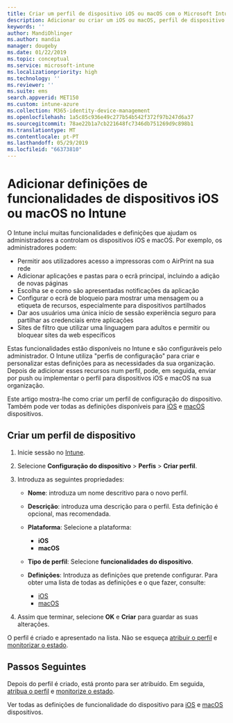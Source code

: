 ```yaml
---
title: Criar um perfil de dispositivo iOS ou macOS com o Microsoft Intune – Azure | Microsoft Docs
description: Adicionar ou criar um iOS ou macOS, perfil de dispositivo e, em seguida, configure as definições do AirPrint, layout do ecrã principal, notificações de aplicações, dispositivos partilhados, o início de sessão único e definições de filtro de conteúdo web no Microsoft Intune.
keywords: ''
author: MandiOhlinger
ms.author: mandia
manager: dougeby
ms.date: 01/22/2019
ms.topic: conceptual
ms.service: microsoft-intune
ms.localizationpriority: high
ms.technology: ''
ms.reviewer: ''
ms.suite: ems
search.appverid: MET150
ms.custom: intune-azure
ms.collection: M365-identity-device-management
ms.openlocfilehash: 1a5c85c936e49c277b54b542f372f97b247d6a37
ms.sourcegitcommit: 78ae22b1a7cb221648fc7346db751269d9c898b1
ms.translationtype: MT
ms.contentlocale: pt-PT
ms.lasthandoff: 05/29/2019
ms.locfileid: "66373810"
---
```

# <a name="add-ios-or-macos-device-feature-settings-in-intune"></a>Adicionar definições de funcionalidades de dispositivos iOS ou macOS no Intune

O Intune inclui muitas funcionalidades e definições que ajudam os administradores a controlam os dispositivos iOS e macOS. Por exemplo, os administradores podem:

- Permitir aos utilizadores acesso a impressoras com o AirPrint na sua rede
- Adicionar aplicações e pastas para o ecrã principal, incluindo a adição de novas páginas
- Escolha se e como são apresentadas notificações da aplicação
- Configurar o ecrã de bloqueio para mostrar uma mensagem ou a etiqueta de recursos, especialmente para dispositivos partilhados
- Dar aos usuários uma única início de sessão experiência seguro para partilhar as credenciais entre aplicações
- Sites de filtro que utilizar uma linguagem para adultos e permitir ou bloquear sites da web específicos

Estas funcionalidades estão disponíveis no Intune e são configuráveis pelo administrador. O Intune utiliza "perfis de configuração" para criar e personalizar estas definições para as necessidades da sua organização. Depois de adicionar esses recursos num perfil, pode, em seguida, enviar por push ou implementar o perfil para dispositivos iOS e macOS na sua organização.

Este artigo mostra-lhe como criar um perfil de configuração do dispositivo. Também pode ver todas as definições disponíveis para [iOS](ios-device-features-settings.md) e [macOS](macos-device-features-settings.md) dispositivos.

## <a name="create-a-device-profile"></a>Criar um perfil de dispositivo

1. Inicie sessão no [Intune](https://go.microsoft.com/fwlink/?linkid=2090973).
2. Selecione **Configuração do dispositivo** > **Perfis** > **Criar perfil**.
3. Introduza as seguintes propriedades:

    - **Nome**: introduza um nome descritivo para o novo perfil.
    - **Descrição**: introduza uma descrição para o perfil. Esta definição é opcional, mas recomendada.
    - **Plataforma**: Selecione a plataforma:
        - **iOS**
        - **macOS**
    - **Tipo de perfil**: Selecione **funcionalidades do dispositivo**.
    - **Definições**: Introduza as definições que pretende configurar. Para obter uma lista de todas as definições e o que fazer, consulte:

        - [iOS](ios-device-features-settings.md)
        - [macOS](macos-device-features-settings.md)

4. Assim que terminar, selecione **OK** e **Criar** para guardar as suas alterações.

O perfil é criado e apresentado na lista. Não se esqueça [atribuir o perfil](device-profile-assign.md) e [monitorizar o estado](device-profile-monitor.md).

## <a name="next-steps"></a>Passos Seguintes

Depois do perfil é criado, está pronto para ser atribuído. Em seguida, [atribua o perfil](device-profile-assign.md) e [monitorize o estado](device-profile-monitor.md).

Ver todas as definições de funcionalidade do dispositivo para [iOS](ios-device-features-settings.md) e [macOS](macos-device-features-settings.md) dispositivos.
